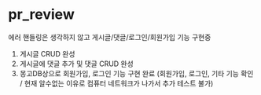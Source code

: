 # pr_review

에러 핸들링은 생각하지 않고 게시글/댓글/로그인/회원가입 기능 구현중

1. 게시글 CRUD 완성
2. 게시글에 댓글 추가 및 댓글 CRUD 완성
3. 몽고DB상으로 회원가입, 로그인 기능 구현 완료 (회원가입, 로그인, 기타 기능 확인 / 현재 알수없는 이유로 컴퓨터 네트워크가 나가서 추가 테스트 불가)
